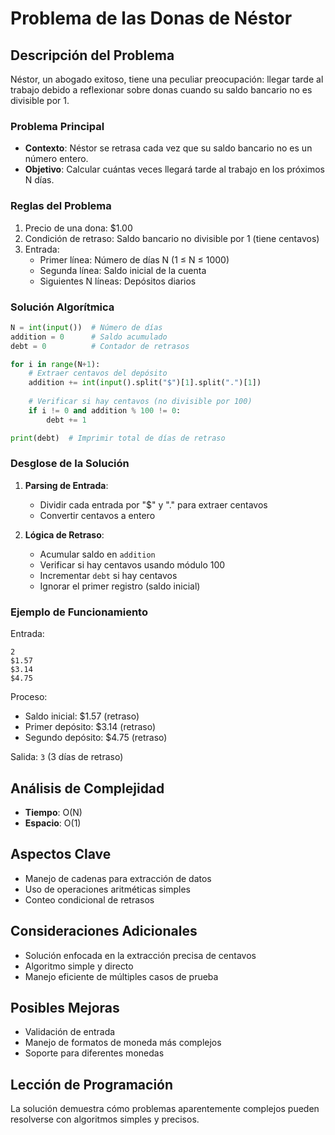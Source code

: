 # Problema de las Donas de Néstor

## Descripción del Problema

Néstor, un abogado exitoso, tiene una peculiar preocupación: llegar tarde al trabajo debido a reflexionar sobre donas cuando su saldo bancario no es divisible por 1.

### Problema Principal

- **Contexto**: Néstor se retrasa cada vez que su saldo bancario no es un número entero.
- **Objetivo**: Calcular cuántas veces llegará tarde al trabajo en los próximos N días.

### Reglas del Problema

1. Precio de una dona: $1.00
2. Condición de retraso: Saldo bancario no divisible por 1 (tiene centavos)
3. Entrada:
   - Primer línea: Número de días N (1 ≤ N ≤ 1000)
   - Segunda línea: Saldo inicial de la cuenta
   - Siguientes N líneas: Depósitos diarios

### Solución Algorítmica

```python
N = int(input())  # Número de días
addition = 0      # Saldo acumulado
debt = 0          # Contador de retrasos

for i in range(N+1):
    # Extraer centavos del depósito
    addition += int(input().split("$")[1].split(".")[1])
    
    # Verificar si hay centavos (no divisible por 100)
    if i != 0 and addition % 100 != 0:
        debt += 1

print(debt)  # Imprimir total de días de retraso
```

### Desglose de la Solución

1. **Parsing de Entrada**:
   - Dividir cada entrada por "$" y "." para extraer centavos
   - Convertir centavos a entero

2. **Lógica de Retraso**:
   - Acumular saldo en `addition`
   - Verificar si hay centavos usando módulo 100
   - Incrementar `debt` si hay centavos
   - Ignorar el primer registro (saldo inicial)

### Ejemplo de Funcionamiento

Entrada:
```
2
$1.57
$3.14
$4.75
```

Proceso:
- Saldo inicial: $1.57 (retraso)
- Primer depósito: $3.14 (retraso)
- Segundo depósito: $4.75 (retraso)

Salida: `3` (3 días de retraso)

## Análisis de Complejidad

- **Tiempo**: O(N)
- **Espacio**: O(1)

## Aspectos Clave

- Manejo de cadenas para extracción de datos
- Uso de operaciones aritméticas simples
- Conteo condicional de retrasos

## Consideraciones Adicionales

- Solución enfocada en la extracción precisa de centavos
- Algoritmo simple y directo
- Manejo eficiente de múltiples casos de prueba

## Posibles Mejoras

- Validación de entrada
- Manejo de formatos de moneda más complejos
- Soporte para diferentes monedas

## Lección de Programación

La solución demuestra cómo problemas aparentemente complejos pueden resolverse con algoritmos simples y precisos.

